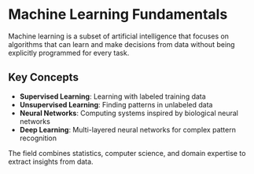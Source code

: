 # Machine Learning Fundamentals

Machine learning is a subset of artificial intelligence that focuses on algorithms that can learn and make decisions from data without being explicitly programmed for every task.

## Key Concepts

- **Supervised Learning**: Learning with labeled training data
- **Unsupervised Learning**: Finding patterns in unlabeled data
- **Neural Networks**: Computing systems inspired by biological neural networks
- **Deep Learning**: Multi-layered neural networks for complex pattern recognition

The field combines statistics, computer science, and domain expertise to extract insights from data.